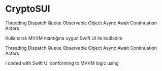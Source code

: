 # CryptoSUI

Threading 
Dispatch Queue
Observable Object
Async Await
Continuation
Actors

Kullanarak MVVM mantığına uygun Swift UI ile kodladım


Threading 
Dispatch Queue
Observable Object
Async Await
Continuation
Actors

I coded with Swift UI conforming to MVVM logic using
